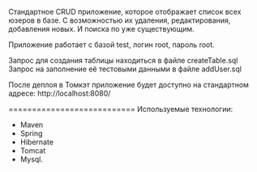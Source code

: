 
Cтандартное CRUD приложение, которое отображает список всех юзеров в базе. 
С возможностью их удаления, редактирования, добавления новых. И поиска по уже существующим.

Приложение работает с базой test, логин root, пароль root.

Запрос для создания таблицы находиться в файле createTable.sql
Запрос на заполнение её тестовыми данными в файле addUser.sql

После деплоя в Томкэт приложение будет доступно на стандартном адресе:
http://localhost:8080/

===========================
Используемые технологии:
- Maven
- Spring
- Hibernate
- Tomcat
- Mysql.

